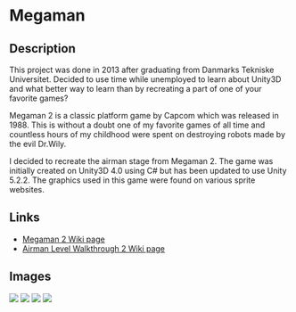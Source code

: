 # Megaman ##

## Description ##
This project was done in 2013 after graduating from Danmarks Tekniske Universitet. Decided to use time while unemployed to learn about Unity3D and what better way to learn than by recreating a part of one of your favorite games? 

Megaman 2 is a classic platform game by Capcom which was released in 1988. This is without a doubt one of my favorite games of all time and countless hours of my childhood were spent on destroying robots made by the evil Dr.Wily.

I decided to recreate the airman stage from Megaman 2. The game was initially created on Unity3D 4.0 using C# but has been updated to use Unity 5.2.2. The graphics used in this game were found on various sprite websites. 

## Links ##

* [Megaman 2 Wiki page](https://en.wikipedia.org/wiki/Mega_Man_2 "Megaman 2 Wiki page") 
* [Airman Level Walkthrough 2 Wiki page](https://www.youtube.com/watch?v=99xFEm-4I1I "Airman Level Walkthrough 2 Wiki page") 


## Images ##

![](http://ellioman.com/img/projects/megaman1.png)
![](http://ellioman.com/img/projects/megaman2.png)
![](http://ellioman.com/img/projects/megaman3.png)
![](http://ellioman.com/img/projects/megaman4.png)